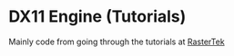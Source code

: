 # DX11 Engine (Tutorials)

Mainly code from going through the tutorials at [RasterTek](http://www.rastertek.com/tutindex.html)